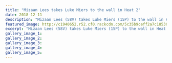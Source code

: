 ```yaml
---
title: "Mizaan Lees takes Luke Miers to the wall in Heat 2"
date: 2018-12-11
description: "Mizaan Lees (58V) takes Luke Miers (15P) to the wall in Heat 2 at Oceanview Speedway..."
featured_image: http://c1940652.r52.cf0.rackcdn.com/5c35b9ceff2a7c1853000425/Mizaan-Lees300-chron-11-dec.jpg
excerpt: "Mizaan Lees (58V) takes Luke Miers (15P) to the wall in Heat 2 at Oceanview Speedway."
gallery_image_1: 
gallery_image_2: 
gallery_image_3: 
gallery_image_4: 
gallery_image_5: 
---
```

